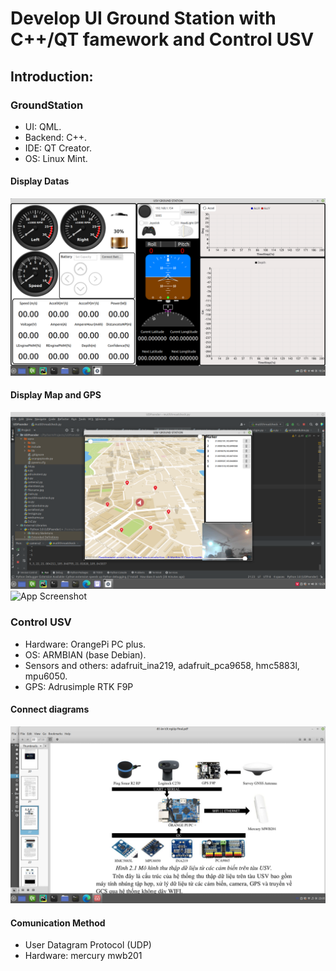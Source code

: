 # Develop UI Ground Station with C++/QT famework and Control USV

## Introduction:
### GroundStation
- UI: QML.
- Backend: C++.
- IDE: QT Creator.
- OS: Linux Mint.
#### Display Datas
![App Screenshot](https://github.com/XuanTrieu2611/Trieu-s/blob/76b5e6b2dc1f9245d7cb537350cb05c6fdcc7bf4/Screenshot%20from%202022-08-06%2010-34-14.png)
#### Display Map and GPS
![App Screenshot](https://github.com/XuanTrieu2611/Trieu-s/blob/10d0ce48fde9b4bd77be0ce05574a0248aadd944/Screenshot%20from%202022-08-06%2013-29-16.png)
![App Screenshot](https://github.com/XuanTrieu2611/Trieu-s/blob/GroundStation.jpg)
### Control USV
- Hardware: OrangePi PC plus.
- OS: ARMBIAN (base Debian).
- Sensors and others: adafruit_ina219, adafruit_pca9658, hmc5883l, mpu6050.
- GPS: Adrusimple RTK F9P
#### Connect diagrams 
![App Screenshot](https://github.com/XuanTrieu2611/Trieu-s/blob/ae1afa8b8a20e29784f2e620e9e197f1f4c9152f/Screenshot%20from%202022-10-10%2023-05-22.png)
#### Comunication Method
- User Datagram Protocol (UDP)
- Hardware: mercury mwb201

